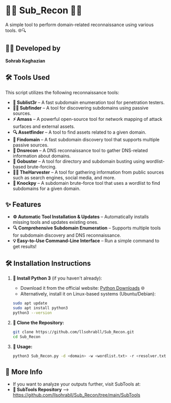 # 🕵️‍♂️ **Sub_Recon** 🕵️‍♀️

A simple tool to perform domain-related reconnaissance using various tools. 🌐🔍

## 👨‍💻 **Developed by**
**Sohrab Kaghazian** 

## 🛠️ **Tools Used**

This script utilizes the following reconnaissance tools:

- **🔑 Sublist3r** – A fast subdomain enumeration tool for penetration testers.
- **🕵️‍♂️ Subfinder** – A tool for discovering subdomains using passive sources.
- **⚡ Amass** – A powerful open-source tool for network mapping of attack surfaces and external assets.
- **🔍 Assetfinder** – A tool to find assets related to a given domain.
- **🚀 Findomain** – A fast subdomain discovery tool that supports multiple passive sources.
- **📡 Dnsrecon** – A DNS reconnaissance tool to gather DNS-related information about domains.
- **📂 Gobuster** – A tool for directory and subdomain busting using wordlist-based brute-forcing.
- **🧑‍💻 TheHarvester** – A tool for gathering information from public sources such as search engines, social media, and more.
- **🔨 Knockpy** – A subdomain brute-force tool that uses a wordlist to find subdomains for a given domain.

## ✨ **Features**

- **⚙️ Automatic Tool Installation & Updates** – Automatically installs missing tools and updates existing ones.
- **🔍 Comprehensive Subdomain Enumeration** – Supports multiple tools for subdomain discovery and DNS reconnaissance.
- **💡 Easy-to-Use Command-Line Interface** – Run a simple command to get results!

## 🛠️ **Installation Instructions**

1. **🔹 Install Python 3** (if you haven't already):

   - Download it from the official website: [Python Downloads](https://www.python.org/downloads/) 🌐
   - Alternatively, install it on Linux-based systems (Ubuntu/Debian):

   ```bash
   sudo apt update
   sudo apt install python3
   python3 --version
   
2. **🔹 Clone the Repository:**

   ```bash
   git clone https://github.com/llsohrabll/Sub_Recon.git
   cd Sub_Recon
   
3. **🔹 Usage:**

   ```bash
   python3 Sub_Recon.py -d <domain> -w <wordlist.txt> -r <resolver.txt>

## 📜 More Info
- If you want to analyze your outputs further, visit SubTools at:
- **🔗 SubTools Repository** --> https://github.com/llsohrabll/Sub_Recon/tree/main/SubTools
